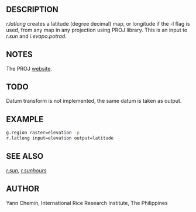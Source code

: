 ## DESCRIPTION

*r.latlong* creates a latitude (degree decimal) map, or longitude if the
-l flag is used, from any map in any projection using PROJ library. This
is an input to *r.sun* and *i.evapo.potrad*.

## NOTES

The PROJ [website](https://proj.org).

## TODO

Datum transform is not implemented, the same datum is taken as output.

## EXAMPLE

```sh
g.region raster=elevation -p
r.latlong input=elevation output=latitude
```

## SEE ALSO

*[r.sun](r.sun.md), [r.sunhours](r.sunhours.md)*

## AUTHOR

Yann Chemin, International Rice Research Institute, The Philippines
